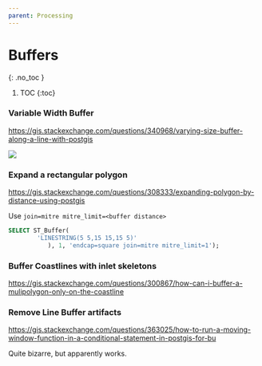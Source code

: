 ```yaml
---
parent: Processing
---
```


# Buffers
{: .no_toc }

1. TOC
{:toc}

### Variable Width Buffer
<https://gis.stackexchange.com/questions/340968/varying-size-buffer-along-a-line-with-postgis>

![](https://i.stack.imgur.com/sUKMj.png)

### Expand a rectangular polygon
<https://gis.stackexchange.com/questions/308333/expanding-polygon-by-distance-using-postgis>

Use `join=mitre mitre_limit=<buffer distance>`

```sql
SELECT ST_Buffer(
        'LINESTRING(5 5,15 15,15 5)'
           ), 1, 'endcap=square join=mitre mitre_limit=1');
```

### Buffer Coastlines with inlet skeletons
<https://gis.stackexchange.com/questions/300867/how-can-i-buffer-a-mulipolygon-only-on-the-coastline>

### Remove Line Buffer artifacts
<https://gis.stackexchange.com/questions/363025/how-to-run-a-moving-window-function-in-a-conditional-statement-in-postgis-for-bu>

Quite bizarre, but apparently works.
